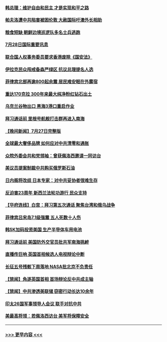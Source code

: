 #### [韩总理：维护自由和民主 才是实现和平之路](../pages/prog202/a103489258.md?t=07282102) 
#### [帕夫洛遭中共陷害被困伦敦 大赦国际吁澳外长相助](../pages/prog202/a103489280.md?t=07282102) 
#### [粮食短缺 朝鲜边境巡逻队多名士兵逃跑](../pages/prog202/a103489277.md?t=07282102) 
#### [7月28日国际重要讯息](../pages/prog202/a103489245.md?t=07282102) 
#### [联合国人权事务委员要求香港废除《国安法》](../pages/prog202/a103489229.md?t=07282102) 
#### [伊拉克民众闯戒备森严绿区 抗议总理提名人选](../pages/prog202/a103489181.md?t=07282102) 
#### [菲律宾北部再逾800起余震 居民难安眠在外露宿](../pages/prog202/a103489163.md?t=07282102) 
#### [重达170克拉 300年来最大纯净粉红钻石出土](../pages/prog202/a103489142.md?t=07282102) 
#### [乌克兰谷物出口 黑海3港口重启作业](../pages/prog202/a103489054.md?t=07282102) 
#### [拜习通话前 里根号航舰打击群再进入南海](../pages/prog202/a103488991.md?t=07282102) 
#### [【晚间新闻】7月27日完整版](../pages/prog202/a103488973.md?t=07282102) 
#### [全球最大奢侈品牌 如何应对中共清零和通胀](../pages/prog202/a103488770.md?t=07282102) 
#### [众院外委会共和党领袖：曾获佩洛西邀请一同访台](../pages/prog202/a103488740.md?t=07282102) 
#### [美议员提案制裁中共购买俄罗斯石油](../pages/prog202/a103488657.md?t=07282102) 
#### [日内阁将改组 日本专家：对中共妥协者很难生存](../pages/prog202/a103488690.md?t=07282102) 
#### [反迫害23周年 新西兰法轮功游行 民众支持](../pages/prog202/a103488702.md?t=07282102) 
#### [【华府连线】白宫：拜习第五次通话 聚焦台湾和俄乌战争](../pages/prog202/a103488679.md?t=07282102) 
#### [菲律宾吕宋岛7.1级强震 五人死数十人伤](../pages/prog202/a103488677.md?t=07282102) 
#### [韩SK加码投资美国 生产半导体车用电池](../pages/prog202/a103488688.md?t=07282102) 
#### [拜习通话前 美国防外交官员批共军南海挑衅](../pages/prog202/a103488675.md?t=07282102) 
#### [直播传巨响 英国首相候选人电视辩论中断](../pages/prog202/a103488681.md?t=07282102) 
#### [长征五号残骸下周落地 NASA批北京不负责任](../pages/prog202/a103488554.md?t=07282102) 
#### [【禁闻】角逐英国首相 首场辩论反中共成主轴](../pages/prog202/a103488572.md?t=07282102) 
#### [【禁闻】中共渗透美联储 窃密行动长达10余年](../pages/prog202/a103488568.md?t=07282102) 
#### [印太26国军事领导人会议 联手对抗中共](../pages/prog202/a103488539.md?t=07282102) 
#### [美最高将领︰若佩洛西访台 美军将保障安全](../pages/prog202/a103488528.md?t=07282102) 

----
#### [ >>> 更早内容 <<< ](../indexes/prog202-earlier.md)
